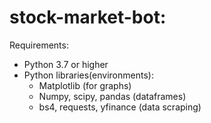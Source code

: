 # stock-market-bot:
Requirements:
- Python 3.7 or higher
- Python libraries(environments):
  - Matplotlib (for graphs)
  - Numpy, scipy, pandas (dataframes)
  - bs4, requests, yfinance (data scraping)

